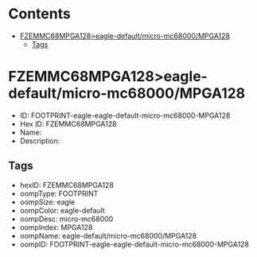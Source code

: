 



Contents
========

* [FZEMMC68MPGA128>eagle-default/micro-mc68000/MPGA128](#fzemmc68mpga128eagle-defaultmicro-mc68000mpga128)
	* [Tags](#tags)

# FZEMMC68MPGA128>eagle-default/micro-mc68000/MPGA128

- ID: FOOTPRINT-eagle-eagle-default-micro-mc68000-MPGA128
- Hex ID: FZEMMC68MPGA128
- Name: 
- Description: 

## Tags

- hexID: FZEMMC68MPGA128
- oompType: FOOTPRINT
- oompSize: eagle
- oompColor: eagle-default
- oompDesc: micro-mc68000
- oompIndex: MPGA128
- oompName: eagle-default/micro-mc68000/MPGA128
- oompID: FOOTPRINT-eagle-eagle-default-micro-mc68000-MPGA128
